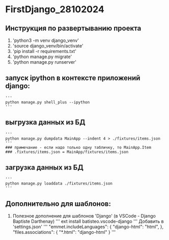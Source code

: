 # FirstDjango_28102024

## Инструкция по развертыванию проекта
1. 'python3 -m venv django_venv'
2. 'source django_venv/bin/activate'
3. 'pip install -r requirements.txt'
4. 'python manage.py migrate'
5. 'python manage.py runserver'

## запуск ipython в контексте приложений django:
    '''
    python manage.py shell_plus --ipython
    '''
## выгрузка данных из БД
    '''
    python manage.py dumpdata MainApp --indent 4 > ./fixtures/items.json
    '''
    ### примечание - если надо только одну табличку, то MainApp.Item
    ### .fixtures/items.json = MainApp/fixtures/items.json

## загрузка данных из БД
    '''
    python manage.py loaddata ./fixtures/items.json
    '''


## Дополнительно для шаблонов:
1. Полезное дополнение для шаблонов 'Django' (в VSCode - Django Baptiste Darthenay)
'''
ext install batisteo.vscode-django
'''
Добавить в 'settings.json'
'''
"emmet.includeLanguages": {
    "django-html": "html",
},
"files.associations": {
    "*.html": "django-html"
}
'''